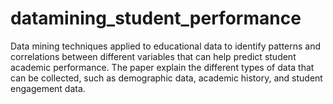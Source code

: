 # datamining_student_performance
Data mining techniques applied to educational data to identify patterns and correlations between different variables that can help predict student academic performance. The paper explain the different types of data that can be collected, such as demographic data, academic history, and student engagement data. 
